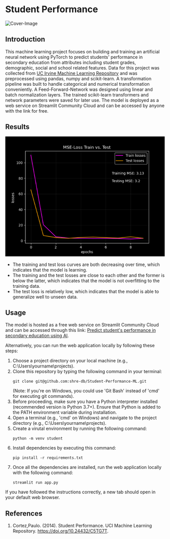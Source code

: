 # Student Performance

![Cover-Image](https://lean.social/wp-content/uploads/2023/03/1-1-e1679820591456.png)

## Introduction

This machine learning project focuses on building and training an artificial neural network using PyTorch to predict students' performance in secondary education from attributes including student grades, demographic, social and school related features. Data for this project was collected from [UC Irvine Machine Learning Repository](https://archive.ics.uci.edu/dataset/320/student+performance) and was preprocessed using pandas, numpy and scikit-learn. A transformation pipeline was built to handle categorical and numerical transformation conveniently. A Feed-Forward-Network was designed using linear and batch normalization layers. The trained scikit-learn transformers and network parameters were saved for later use. The model is deployed as a web service on Streamlit Community Cloud and can be accessed by anyone with the link for free.

## Results
![MSE-Loss-Plot](images/MSE-Loss.png)

- The training and test loss curves are both decreasing over time, which indicates that the model is learning.
- The training and the test losses are close to each other and the former is below the latter, which indicates that the model is not overfitting to the training data.
- The test loss is relatively low, which indicates that the model is able to generalize well to unseen data.

## Usage
The model is hosted as a free web service on Streamlit Community Cloud and can be accessed through this link: [Predict student's performance in secondary education using AI](https://student-performance-prediction-ml.streamlit.app/).

Alternatively, you can run the web application locally by following these steps:

1. Choose a project directory on your local machine (e.g., C:\Users\yourname\projects\).
2. Clone this repository by typing the following command in your terminal: 
    ```
    git clone git@github.com:shre-db/Student-Performance-ML.git
    ```
    (Note: If you're on Windows, you could use 'Git Bash' instead of 'cmd' for executing git commands).
3. Before proceeding, make sure you have a Python interpreter installed (recommended version is Python 3.7+). Ensure that Python is added to the PATH environment variable during installation.
4. Open a terminal (e.g., 'cmd' on Windows) and navigate to the project directory (e.g., C:\Users\yourname\projects\).
5. Create a virutal environment by running the following command:
    ```
    python -m venv student
    ```
6. Install dependencies by executing this command:
    ```
    pip install -r requirements.txt
    ```
7. Once all the dependencies are installed, run the web application locally with the following command:
    ```
    streamlit run app.py
    ```

If you have followed the instructions correctly, a new tab should open in your default web browser.

## References

1. Cortez,Paulo. (2014). Student Performance. UCI Machine Learning Repository. https://doi.org/10.24432/C5TG7T.

